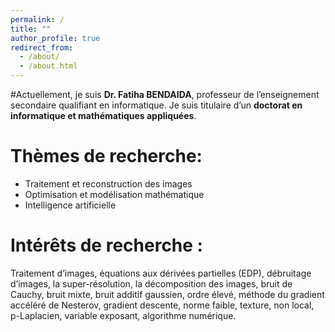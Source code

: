 ```yaml
---
permalink: /
title: ""
author_profile: true
redirect_from: 
  - /about/
  - /about.html
---
```




#Actuellement, je suis **Dr. Fatiha BENDAIDA**, professeur de l’enseignement secondaire qualifiant en informatique. Je suis titulaire d’un **doctorat en informatique et mathématiques appliquées**.

Thèmes de recherche:
======
* Traitement et reconstruction des images
* Optimisation et modélisation mathématique
* Intelligence artificielle

Intérêts de recherche :
======
Traitement d’images, équations aux dérivées partielles (EDP), débruitage d’images, la super-résolution, la décomposition des images, bruit de Cauchy, bruit mixte, bruit additif gaussien, ordre élevé, méthode du gradient accéléré de Nesterov, gradient descente, norme faible, texture, non local, p-Laplacien, variable exposant, algorithme numérique.
